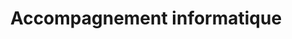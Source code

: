 ---
title: "Accompagnement informatique"
url: /sandillon/accompagnement-informatique/
shop: Computer
---
